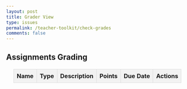 ```yaml
---
layout: post
title: Grader View
type: issues
permalink: /teacher-toolkit/check-grades
comments: false
---
```

<style>
    #user-details-container {
        margin-top: 20px;
        padding: 10px;
        border: 1px solid #ccc;
        border-radius: 5px;
        background-color: #f9f9f9;
    }
    .user-card {
        padding: 10px;
        background-color: #ffffff;
        border: 1px solid #ddd;
        border-radius: 5px;
    }
    .user-card h3 {
        margin: 0 0 10px;
    }
    .user-card p {
        margin: 5px 0;
    }
    .container {
        margin: 20px;
    }
    .toggle-container {
        display: flex;
        margin-bottom: 20px;
    }
    .toggle-btn {
        padding: 10px 20px;
        cursor: pointer;
        border: 1px solid #ccc;
        background-color: #f1f1f1;
        margin-right: 10px;
        border-radius: 5px;
    }
    .toggle-active {
        background-color: #007bff;
        color: #fff;
    }
    table {
        width: 100%;
        border-collapse: collapse;
        margin-top: 20px;
    }
    table th, table td {
        border: 1px solid #ddd;
        padding: 8px;
        text-align: left;
    }
    table th {
        background-color: #f2f2f2;
    }
    .btn {
        padding: 5px 10px;
        cursor: pointer;
        border: 1px solid #007bff;
        background-color: #007bff;
        color: white;
        border-radius: 3px;
    }
    .btn:hover {
        background-color: #0056b3;
    }
    .modal {
        display: none;
        position: fixed;
        z-index: 1;
        left: 0;
        top: 0;
        width: 100%;
        height: 100%;
        overflow: auto;
        background-color: rgba(0,0,0,0.4);
    }
    .modal-content {
        background-color: #fefefe;
        margin: 15% auto;
        padding: 20px;
        border: 1px solid #888;
        width: 80%;
    }
    .close-btn {
        float: right;
        font-size: 28px;
        font-weight: bold;
        cursor: pointer;
    }
    .close-btn:hover {
        color: red;
    }
</style>

<h2>Assignments Grading</h2>
<div class="container">
<table id="assignmentTable">
    <thead>
    <tr>
        <th>Name</th>
        <th>Type</th>
        <th>Description</th>
        <th>Points</th>
        <th>Due Date</th>
        <th>Actions</th>
    </tr>
    </thead>
    <tbody id="assignmentList">
    <!-- Populated dynamically -->
    </tbody>
</table>
</div>

<!-- Submissions Modal -->
<div id="submissionsModal" class="modal">
<div class="modal-content">
    <span class="close-btn" onclick="closeSubmissionsModal()">&times;</span>
    <h2 id="assignmentNameHeader">Submissions</h2>
    <table id="submissionsTable">
    <thead>
        <tr>
        <th>Student Name</th>
        <th>Submission Content</th>
        <th>Submission Date</th>
        <th>Current Grade</th>
        <th>Actions</th>
        </tr>
    </thead>
    <tbody id="submissionsList">
        <!-- Populated dynamically -->
    </tbody>
    </table>
</div>
</div>

<script type="module">
import { javaURI } from '{{site.baseurl}}/assets/js/api/config.js';

// Fetch and display assignments on page load
document.addEventListener('DOMContentLoaded', fetchAssignments);

// Fetch assignments
function fetchAssignments() {
    fetch(`${javaURI}/api/assignments/assigned`)
    .then(response => response.json())
    .then(assignments => {
        const assignmentList = document.getElementById('assignmentList');
        assignmentList.innerHTML = ''; // Clear previous content

        if (assignments.length === 0) {
        assignmentList.innerHTML = '<tr><td colspan="6">No assignments found</td></tr>';
        } else {
        assignments.forEach(assignment => {
            const row = document.createElement('tr');
            row.innerHTML = `
            <td>${assignment.name}</td>
            <td>${assignment.type}</td>
            <td>${assignment.description}</td>
            <td>${assignment.points}</td>
            <td>${assignment.dueDate}</td>
            <td>
                <button class="btn" onclick="viewSubmissions(${assignment.id}, '${assignment.name}')">View Submissions</button>
            </td>
            `;
            assignmentList.appendChild(row);
        });
        }
    })
    .catch(error => {
        console.error('Error fetching assignments:', error);
        alert('Failed to fetch assignments');
    });
}

// View submissions for an assignment
function viewSubmissions(assignmentId, assignmentName) {
    fetch(`${javaURI}/api/assignments/${assignmentId}/submissions`, fetchOptions)
    .then(response => response.json())
    .then(submissions => {
        const submissionsList = document.getElementById('submissionsList');
        submissionsList.innerHTML = ''; // Clear previous content
        document.getElementById('assignmentNameHeader').textContent = `Submissions for: ${assignmentName}`;

        if (submissions.length === 0) {
        submissionsList.innerHTML = '<tr><td colspan="5">No submissions found</td></tr>';
        } else {
        submissions.forEach(submission => {
            const row = document.createElement('tr');
            row.innerHTML = `
            <td>${submission.studentName}</td>
            <td>${submission.content}</td>
            <td>${submission.date}</td>
            <td>${submission.grade || 'Not graded'}</td>
            <td>
                <button class="btn" onclick="gradeSubmission(${submission.id})">Grade</button>
            </td>
            `;
            submissionsList.appendChild(row);
        });
        }

        // Show modal
        const modal = document.getElementById('submissionsModal');
        modal.style.display = 'block';
    })
    .catch(error => {
        console.error('Error fetching submissions:', error);
        alert('Failed to fetch submissions');
    });
}

// Close submissions modal
function closeSubmissionsModal() {
    const modal = document.getElementById('submissionsModal');
    modal.style.display = 'none';
}

// Placeholder for grading a submission
function gradeSubmission(submissionId) {
    alert(`Grade submission ID: ${submissionId}`);
    // Implement grading functionality as needed
}
</script>

